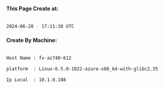 
   
#### This Page Create at:

```bash

2024-06-28 - 17:11:38 UTC

```

#### Create By Machine:

```bash

Host Name : fv-az740-612

platform  : Linux-6.5.0-1022-azure-x86_64-with-glibc2.35

Ip Local  : 10.1.0.108

```

